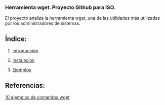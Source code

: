 ### Herramienta wget. Proyecto Github para ISO.

El proyecto analiza la herramienta wget, una de las utilidades más utilizadas por los administradores de sistemas.

## Índice:

1. [Introducción](https://github.com/mikkgh/wget/Introducción.md)

2. [Instalación](https://github.com/mikkgh/wget/Instalación.md)

3. [Ejemplos](https://github.com/mikkgh/wget/Ejemplos.md)


## Referencias:

[10 ejemplos de comandos wget](https://geekflare.com/es/wget-command-examples/)
